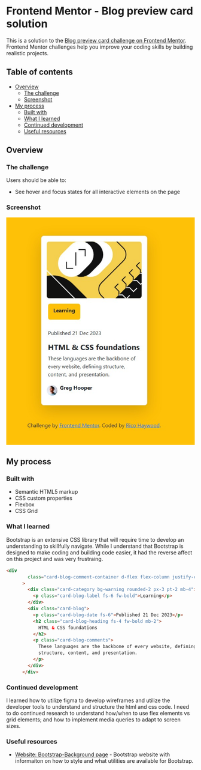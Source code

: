 # Frontend Mentor - Blog preview card solution

This is a solution to the [Blog preview card challenge on Frontend Mentor](https://www.frontendmentor.io/challenges/blog-preview-card-ckPaj01IcS). Frontend Mentor challenges help you improve your coding skills by building realistic projects. 

## Table of contents

- [Overview](#overview)
  - [The challenge](#the-challenge)
  - [Screenshot](#screenshot)
- [My process](#my-process)
  - [Built with](#built-with)
  - [What I learned](#what-i-learned)
  - [Continued development](#continued-development)
  - [Useful resources](#useful-resources)

## Overview

### The challenge

Users should be able to:

- See hover and focus states for all interactive elements on the page

### Screenshot

![](./forked_blog_femc.jpg)

## My process

### Built with

- Semantic HTML5 markup
- CSS custom properties
- Flexbox
- CSS Grid

### What I learned

Bootstrap is an extensive CSS library that will require time to develop an understanding to skillfully navigate. While I understand that Bootstrap is designed to make coding and building code easier, it had the reverse affect on this project and was very frustraing.

```html
<div
        class="card-blog-comment-container d-flex flex-column justify-content-center align-items-start px-1 gap-1 mt-3"
      >
        <div class="card-category bg-warning rounded-2 px-3 pt-2 mb-4">
          <p class="card-blog-label fs-6 fw-bold">Learning</p>
        </div>
        <div class="card-blog">
          <p class="card-blog-date fs-6">Published 21 Dec 2023</p>
          <h2 class="card-blog-heading fs-4 fw-bold mb-2">
            HTML & CSS foundations
          </h2>
          <p class="card-blog-comments">
            These languages are the backbone of every website, defining
            structure, content, and presentation.
          </p>
        </div>
      </div>
```

### Continued development

I learned how to utilize figma to develop wireframes and utilize the developer tools to understand and structure the html and css code.
I need to do continued research to understand how/when to use flex elements vs grid elements; and how to implement media queries to adapt to screen sizes.

### Useful resources

- [Website: Bootstrap-Background page](https://getbootstrap.com/docs/5.3/utilities/background/) - Bootstrap website with informaiton on how to style and what utilities are available for Bootstrap.
